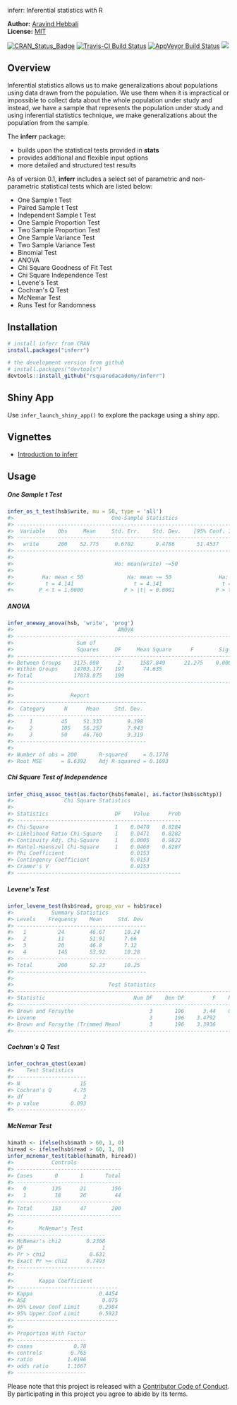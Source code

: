 
<!-- README.md is generated from README.Rmd. Please edit that file -->
inferr: Inferential statistics with R

**Author:** [Aravind Hebbali](http://www.aravindhebbali.com)<br/> **License:** [MIT](https://opensource.org/licenses/MIT)

[![CRAN\_Status\_Badge](http://www.r-pkg.org/badges/version/inferr)](https://cran.r-project.org/package=inferr) [![Travis-CI Build Status](https://travis-ci.org/rsquaredacademy/inferr.svg?branch=master)](https://travis-ci.org/rsquaredacademy/inferr) [![AppVeyor Build Status](https://ci.appveyor.com/api/projects/status/github/rsquaredacademy/inferr?branch=master&svg=true)](https://ci.appveyor.com/project/rsquaredacademy/inferr) [![](https://cranlogs.r-pkg.org/badges/grand-total/inferr)](https://cran.r-project.org/package=inferr)

Overview
--------

Inferential statistics allows us to make generalizations about populations using data drawn from the population. We use them when it is impractical or impossible to collect data about the whole population under study and instead, we have a sample that represents the population under study and using inferential statistics technique, we make generalizations about the population from the sample.

The **inferr** package:

-   builds upon the statistical tests provided in **stats**
-   provides additional and flexible input options
-   more detailed and structured test results

As of version 0.1, **inferr** includes a select set of parametric and non-parametric statistical tests which are listed below:

-   One Sample t Test
-   Paired Sample t Test
-   Independent Sample t Test
-   One Sample Proportion Test
-   Two Sample Proportion Test
-   One Sample Variance Test
-   Two Sample Variance Test
-   Binomial Test
-   ANOVA
-   Chi Square Goodness of Fit Test
-   Chi Square Independence Test
-   Levene's Test
-   Cochran's Q Test
-   McNemar Test
-   Runs Test for Randomness

Installation
------------

``` r
# install inferr from CRAN
install.packages("inferr")

# the development version from github
# install.packages("devtools")
devtools::install_github("rsquaredacademy/inferr")
```

Shiny App
---------

Use `infer_launch_shiny_app()` to explore the package using a shiny app.

Vignettes
---------

-   [Introduction to inferr](http://www.rsquaredacademy.com/inferr/articles/index.html)

Usage
-----

##### One Sample t Test

``` r
infer_os_t_test(hsb$write, mu = 50, type = 'all')
#>                               One-Sample Statistics                               
#> ---------------------------------------------------------------------------------
#>  Variable    Obs     Mean     Std. Err.    Std. Dev.    [95% Conf. Interval] 
#> ---------------------------------------------------------------------------------
#>   write      200    52.775     0.6702       9.4786       51.4537    54.0969   
#> ---------------------------------------------------------------------------------
#> 
#>                                Ho: mean(write) ~=50                              
#> 
#>         Ha: mean < 50              Ha: mean ~= 50               Ha: mean > 50        
#>          t = 4.141                   t = 4.141                   t = 4.141         
#>        P < t = 1.0000             P > |t| = 0.0001             P > t = 0.0000
```

##### ANOVA

``` r
infer_oneway_anova(hsb, 'write', 'prog')
#>                                 ANOVA                                  
#> ----------------------------------------------------------------------
#>                    Sum of                                             
#>                    Squares     DF     Mean Square      F        Sig.  
#> ----------------------------------------------------------------------
#> Between Groups    3175.698      2      1587.849      21.275    0.0000 
#> Within Groups     14703.177    197      74.635                        
#> Total             17878.875    199                                    
#> ----------------------------------------------------------------------
#> 
#>                  Report                   
#> -----------------------------------------
#>  Category      N      Mean     Std. Dev. 
#> -----------------------------------------
#>     1         45     51.333        9.398 
#>     2         105    56.257        7.943 
#>     3         50     46.760        9.319 
#> -----------------------------------------
#> 
#> Number of obs = 200       R-squared     = 0.1776 
#> Root MSE      = 8.6392    Adj R-squared = 0.1693
```

##### Chi Square Test of Independence

``` r
infer_chisq_assoc_test(as.factor(hsb$female), as.factor(hsb$schtyp))
#>                Chi Square Statistics                 
#> 
#> Statistics                     DF    Value      Prob 
#> ----------------------------------------------------
#> Chi-Square                     1    0.0470    0.8284
#> Likelihood Ratio Chi-Square    1    0.0471    0.8282
#> Continuity Adj. Chi-Square     1    0.0005    0.9822
#> Mantel-Haenszel Chi-Square     1    0.0468    0.8287
#> Phi Coefficient                     0.0153          
#> Contingency Coefficient             0.0153          
#> Cramer's V                          0.0153          
#> ----------------------------------------------------
```

##### Levene's Test

``` r
infer_levene_test(hsb$read, group_var = hsb$race)
#>            Summary Statistics             
#> Levels    Frequency    Mean     Std. Dev  
#> -----------------------------------------
#>   1          24        46.67      10.24   
#>   2          11        51.91      7.66    
#>   3          20        46.8       7.12    
#>   4          145       53.92      10.28   
#> -----------------------------------------
#> Total        200       52.23      10.25   
#> -----------------------------------------
#> 
#>                              Test Statistics                              
#> -------------------------------------------------------------------------
#> Statistic                            Num DF    Den DF         F    Pr > F 
#> -------------------------------------------------------------------------
#> Brown and Forsythe                        3       196      3.44    0.0179 
#> Levene                                    3       196    3.4792     0.017 
#> Brown and Forsythe (Trimmed Mean)         3       196    3.3936     0.019 
#> -------------------------------------------------------------------------
```

##### Cochran's Q Test

``` r
infer_cochran_qtest(exam)
#>    Test Statistics     
#> ----------------------
#> N                   15 
#> Cochran's Q       4.75 
#> df                   2 
#> p value          0.093 
#> ----------------------
```

##### McNemar Test

``` r
himath <- ifelse(hsb$math > 60, 1, 0)
hiread <- ifelse(hsb$read > 60, 1, 0)
infer_mcnemar_test(table(himath, hiread))
#>            Controls 
#> ---------------------------------
#> Cases       0       1       Total 
#> ---------------------------------
#>   0        135      21        156 
#>   1         18      26         44 
#> ---------------------------------
#> Total      153      47        200 
#> ---------------------------------
#> 
#>        McNemar's Test        
#> ----------------------------
#> McNemar's chi2        0.2308 
#> DF                         1 
#> Pr > chi2              0.631 
#> Exact Pr >= chi2      0.7493 
#> ----------------------------
#> 
#>        Kappa Coefficient         
#> --------------------------------
#> Kappa                     0.4454 
#> ASE                        0.075 
#> 95% Lower Conf Limit      0.2984 
#> 95% Upper Conf Limit      0.5923 
#> --------------------------------
#> 
#> Proportion With Factor 
#> ----------------------
#> cases             0.78 
#> controls         0.765 
#> ratio           1.0196 
#> odds ratio      1.1667 
#> ----------------------
```

Please note that this project is released with a [Contributor Code of Conduct](CONDUCT.md). By participating in this project you agree to abide by its terms.
